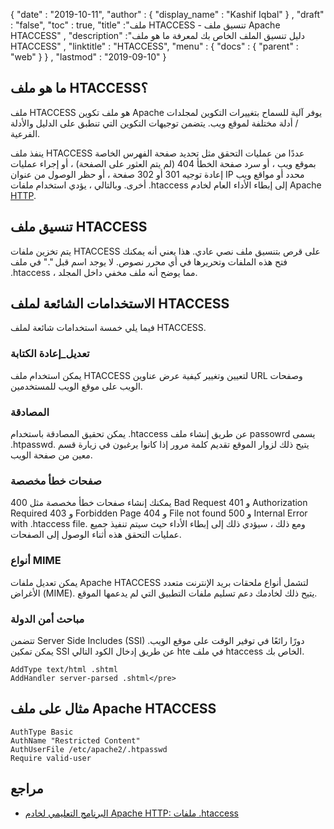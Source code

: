 {
  "date" : "2019-10-11",
  "author" : {
    "display_name" : "Kashif Iqbal"
} ,
  "draft" : "false",
  "toc" : true,
  "title" :"ملف HTACCESS - تنسيق ملف Apache HTACCESS" ,
  "description" :"دليل تنسيق الملف الخاص بك لمعرفة ما هو ملف HTACCESS" ,
  "linktitle" : "HTACCESS",
  "menu" : {
    "docs" : {
      "parent" : "web"
}
} ,
  "lastmod" : "2019-09-10"
}

## ما هو ملف HTACCESS؟

ملف HTACCESS هو ملف تكوين Apache يوفر آلية للسماح بتغييرات التكوين لمجلدات / أدلة مختلفة لموقع ويب. يتضمن توجيهات التكوين التي تنطبق على الدليل والأدلة الفرعية.

ينفذ ملف HTACCESS عددًا من عمليات التحقق مثل تحديد صفحة الفهرس الخاصة بموقع ويب ، أو سرد صفحة الخطأ 404 (لم يتم العثور على الصفحة) ، أو إجراء عمليات إعادة توجيه 301 أو 302 صفحة ، أو حظر الوصول من عنوان IP محدد أو مواقع ويب أخرى. وبالتالي ، يؤدي استخدام ملفات .htaccess إلى إبطاء الأداء العام لخادم Apache [HTTP](/ar/web/http/).

## تنسيق ملف HTACCESS

يتم تخزين ملفات HTACCESS على قرص بتنسيق ملف نصي عادي. هذا يعني أنه يمكنك فتح هذه الملفات وتحريرها في أي محرر نصوص. لا يوجد اسم قبل "." في ملف .htaccess ، مما يوضح أنه ملف مخفي داخل المجلد.

## الاستخدامات الشائعة لملف HTACCESS

فيما يلي خمسة استخدامات شائعة لملف HTACCESS.

### تعديل_إعادة الكتابة

يمكن استخدام ملف HTACCESS لتعيين وتغيير كيفية عرض عناوين URL وصفحات الويب على موقع الويب للمستخدمين.

### المصادقة

يمكن تحقيق المصادقة باستخدام .htaccess عن طريق إنشاء ملف passowrd يسمى .htpasswd. يتيح ذلك لزوار الموقع تقديم كلمة مرور إذا كانوا يرغبون في زيارة قسم معين من صفحة الويب.

### صفحات خطأ مخصصة

يمكنك إنشاء صفحات خطأ مخصصة مثل 400 Bad Request و 401 Authorization Required و 403 Forbidden Page و 404 File not found و 500 Internal Error with .htaccess file. ومع ذلك ، سيؤدي ذلك إلى إبطاء الأداء حيث سيتم تنفيذ جميع عمليات التحقق هذه أثناء الوصول إلى الصفحات.

### أنواع MIME

يمكن تعديل ملفات Apache HTACCESS لتشمل أنواع ملحقات بريد الإنترنت متعدد الأغراض (MIME). يتيح ذلك لخادمك دعم تسليم ملفات التطبيق التي لم يدعمها الموقع.

### مباحث أمن الدولة

تتضمن Server Side Includes (SSI) دورًا رائعًا في توفير الوقت على موقع الويب. يمكن تمكين SSI عن طريق إدخال الكود التالي hte في ملف htaccess الخاص بك.

```
AddType text/html .shtml
AddHandler server-parsed .shtml</pre>
```

## مثال على ملف Apache HTACCESS

```
AuthType Basic
AuthName "Restricted Content"
AuthUserFile /etc/apache2/.htpasswd
Require valid-user
```

## مراجع

* [البرنامج التعليمي لخادم Apache HTTP: ملفات .htaccess](https://httpd.apache.org/docs/current/howto/htaccess.html)

